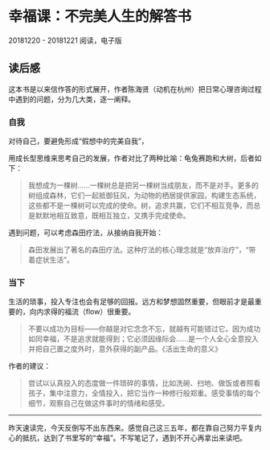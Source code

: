 # 幸福课：不完美人生的解答书

20181220 - 20181221 阅读，电子版

## 读后感

这本书是以来信作答的形式展开，作者陈海贤（动机在杭州）把日常心理咨询过程中遇到的问题，分为几大类，逐一阐释。

### 自我

对待自己，要避免形成“假想中的完美自我”，

用成长型思维来思考自己的发展，作者对比了两种比喻：龟兔赛跑和大树，后者如下：

> 我想成为一棵树……一棵树总是把另一棵树当成朋友，而不是对手。更多的树组成森林，它们一起抵御狂风，为动物的栖居提供家园，构建生态系统，这些都不是一棵树可以完成的使命。树，追求共赢，它们不相互竞争，而总是默默地相互致意，既相互独立，又携手完成使命。

遇到问题，可以考虑森田疗法，从接纳自我开始：

> 森田发展出了著名的森田疗法。这种疗法的核心理念就是“放弃治疗”，“带着症状生活”。

### 当下

生活的琐事，投入专注也会有足够的回报。远方和梦想固然重要，但眼前才是最重要的，向内求得的福流（flow）很重要。

> 不要以成功为目标——你越是对它念念不忘，就越有可能错过它。因为成功如同幸福，不是追求就能得到；它必须因缘际会……是一个人全心全意投入并把自己置之度外时，意外获得的副产品。《活出生命的意义》

作者的建议：

> 尝试以认真投入的态度做一件琐碎的事情，比如洗碗、扫地、做饭或者照看孩子，集中注意力，全情投入，把它当作一种修行般郑重。感受事情的每个细节，观察自己在做这件事时的情绪和感受。

---

昨天速读完，今天反倒写不出东西来。感觉自己这三五年，都在靠自己努力平复内心的抵抗，达到了书里写的“幸福”。不写笔记了，遇到不开心再拿出来读吧。
